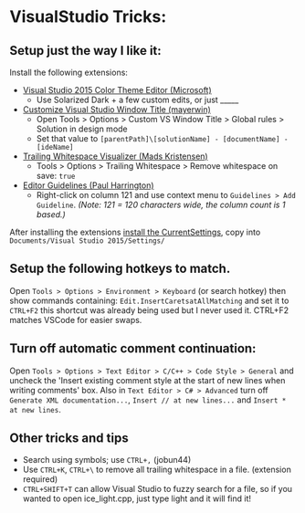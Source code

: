 # VisualStudio Tricks:

## Setup just the way I like it:
Install the following extensions:
- [Visual Studio 2015 Color Theme Editor (Microsoft)](https://marketplace.visualstudio.com/items?itemName=VisualStudioProductTeam.VisualStudio2015ColorThemeEditor)
  - Use Solarized Dark + a few custom edits, or just _____
- [Customize Visual Studio Window Title (mayerwin)](https://marketplace.visualstudio.com/items?itemName=mayerwin.RenameVisualStudioWindowTitle)
  - Open Tools > Options > Custom VS Window Title > Global rules > Solution in design mode
  - Set that value to `[parentPath]\[solutionName] - [documentName] - [ideName]`
- [Trailing Whitespace Visualizer (Mads Kristensen)](https://marketplace.visualstudio.com/items?itemName=MadsKristensen.TrailingWhitespaceVisualizer)
  - Tools > Options > Trailing Whitespace > Remove whitespace on save: `true`
- [Editor Guidelines (Paul Harrington)](https://marketplace.visualstudio.com/items?itemName=PaulHarrington.EditorGuidelines)
  - Right-click on column 121 and use context menu to `Guidelines > Add Guideline`. _(Note: 121 = 120 characters wide, the column count is 1 based.)_

After installing the extensions [install the CurrentSettings](https://github.com/timbeaudet/knowledge_base/blob/main/config/visual_studio/CurrentSettings.vssettings), copy into `Documents/Visual Studio 2015/Settings/`

## Setup the following hotkeys to match.
Open `Tools > Options > Environment > Keyboard` (or search hotkey) then show commands containing:
  `Edit.InsertCaretsatAllMatching` and set it to `CTRL+F2` this shortcut was already being used but I never used it. CTRL+F2 matches VSCode for easier swaps.

## Turn off automatic comment continuation:
  Open `Tools > Options > Text Editor > C/C++ > Code Style > General` and uncheck the 'Insert existing comment style at the start of new lines when writing comments' box.
  Also in `Text Editor > C# > Advanced` turn off `Generate XML documentation...`, `Insert // at new lines...` and `Insert * at new lines`.

## Other tricks and tips
 - Search using symbols; use `CTRL+,` (jobun44)
 - Use `CTRL+K`, `CTRL+\` to remove all trailing whitespace in a file. (extension required)
 - `CTRL+SHIFT+T` can allow Visual Studio to fuzzy search for a file, so if you wanted to open ice_light.cpp, just type light and it will find it!
